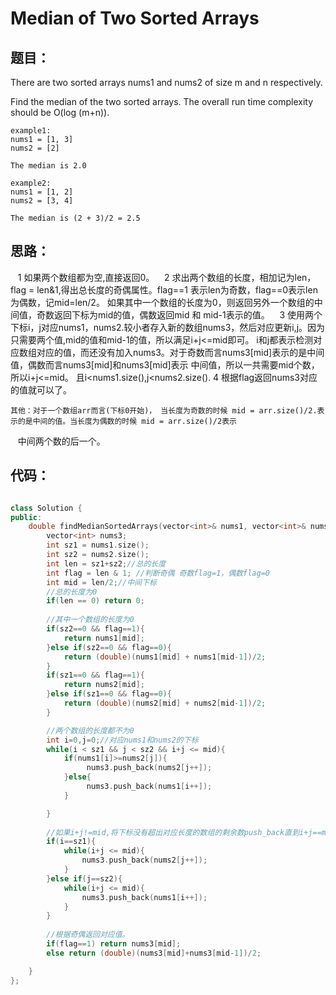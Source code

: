 # Median of Two Sorted Arrays

## 题目：

There are two sorted arrays nums1 and nums2 of size m and n respectively.

Find the median of the two sorted arrays. The overall run time complexity should be O(log (m+n)).

```
example1:
nums1 = [1, 3]
nums2 = [2]

The median is 2.0

example2:
nums1 = [1, 2]
nums2 = [3, 4]

The median is (2 + 3)/2 = 2.5
```

## 思路：

    1 如果两个数组都为空,直接返回0。
    2 求出两个数组的长度，相加记为len，flag = len&1,得出总长度的奇偶属性。flag==1 表示len为奇数，flag==0表示len为偶数，记mid=len/2。
    如果其中一个数组的长度为0，则返回另外一个数组的中间值，奇数返回下标为mid的值，偶数返回mid 和 mid-1表示的值。
    3 使用两个下标i，j对应nums1，nums2.较小者存入新的数组nums3，然后对应更新i,j。因为只需要两个值,mid的值和mid-1的值，所以满足i+j<=mid即可。
    i和j都表示检测对应数组对应的值，而还没有加入nums3。对于奇数而言nums3[mid]表示的是中间值，偶数而言nums3[mid]和nums3[mid]表示
    中间值，所以一共需要mid个数，所以i+j<=mid。
    且i<nums1.size(),j<nums2.size().
    4 根据flag返回nums3对应的值就可以了。
    
    其他：对于一个数组arr而言(下标0开始)， 当长度为奇数的时候 mid = arr.size()/2.表示的是中间的值。当长度为偶数的时候 mid = arr.size()/2表示
    中间两个数的后一个。
    
## 代码：

```cpp

class Solution {
public:
    double findMedianSortedArrays(vector<int>& nums1, vector<int>& nums2) {
        vector<int> nums3;
        int sz1 = nums1.size();
        int sz2 = nums2.size();
        int len = sz1+sz2;//总的长度
        int flag = len & 1; //判断奇偶 奇数flag=1，偶数flag=0
        int mid = len/2;//中间下标
        //总的长度为0
        if(len == 0) return 0;
        
        //其中一个数组的长度为0
        if(sz2==0 && flag==1){
            return nums1[mid];
        }else if(sz2==0 && flag==0){
            return (double)(nums1[mid] + nums1[mid-1])/2;
        }
        if(sz1==0 && flag==1){
            return nums2[mid];
        }else if(sz1==0 && flag==0){
            return (double)(nums2[mid] + nums2[mid-1])/2;
        }

        //两个数组的长度都不为0
        int i=0,j=0;//对应nums1和nums2的下标
        while(i < sz1 && j < sz2 && i+j <= mid){
            if(nums1[i]>=nums2[j]){
                 nums3.push_back(nums2[j++]);
            }else{
                 nums3.push_back(nums1[i++]);
            }

        }
        
        //如果i+j!=mid,将下标没有超出对应长度的数组的剩余数push_back直到i+j==mid
        if(i==sz1){
            while(i+j <= mid){
                nums3.push_back(nums2[j++]);
            }
        }else if(j==sz2){
            while(i+j <= mid){
                nums3.push_back(nums1[i++]);
            }
        }
        
        //根据奇偶返回对应值。
        if(flag==1) return nums3[mid];
        else return (double)(nums3[mid]+nums3[mid-1])/2;

    }
};


```
